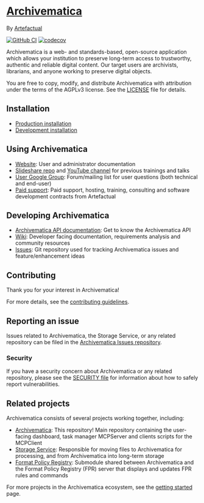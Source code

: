 # [Archivematica]

By [Artefactual]

[![GitHub CI]][Test workflow]
[![codecov]][Archivematica Codecov]

Archivematica is a web- and standards-based, open-source application
which allows your institution to preserve long-term access to
trustworthy, authentic and reliable digital content.  Our target users
are archivists, librarians, and anyone working to preserve digital
objects.

You are free to copy, modify, and distribute Archivematica with
attribution under the terms of the AGPLv3 license.  See the [LICENSE]
file for details.

## Installation

* [Production installation]
* [Development installation]

## Using Archivematica

* [Website](https://www.archivematica.org/): User and administrator documentation
* [Slideshare repo](https://fr.slideshare.net/Archivematica/presentations) and [YouTube channel](https://www.youtube.com/@ArtefactualSystems) for previous trainings and talks
* [User Google Group](https://groups.google.com/forum/#!forum/archivematica): Forum/mailing list for user questions (both technical and end-user)
* [Paid support](https://www.artefactual.com/services/): Paid support, hosting, training, consulting and software development contracts from Artefactual

## Developing Archivematica

* [Archivematica API documentation](https://archivematica.org/fr/docs/archivematica-1.15/dev-manual/api/api-reference-archivematica/#api-reference-archivematica): Get to know the Archivematica API
* [Wiki](https://www.archivematica.org/wiki/Development): Developer facing documentation, requirements analysis and community resources
* [Issues](https://github.com/archivematica/Issues): Git repository used for tracking Archivematica issues and feature/enhancement ideas

## Contributing

Thank you for your interest in Archivematica!

For more details, see the [contributing guidelines].

## Reporting an issue

Issues related to Archivematica, the Storage Service, or any related
repository can be filed in the [Archivematica Issues repository].

### Security

If you have a security concern about Archivematica or any related
repository, please see the [SECURITY file] for information about how
to safely report vulnerabilities.

## Related projects

Archivematica consists of several projects working together, including:

* [Archivematica][Archivematica GitHub]: This repository! Main
  repository containing the user-facing dashboard, task manager
  MCPServer and clients scripts for the MCPClient
* [Storage Service]: Responsible for moving files to Archivematica for
  processing, and from Archivematica into long-term storage
* [Format Policy Registry]: Submodule shared between Archivematica and
  the Format Policy Registry (FPR) server that displays and updates
  FPR rules and commands

For more projects in the Archivematica ecosystem, see the [getting started] page.

[Archivematica]: https://www.archivematica.org/
[Artefactual]: https://www.artefactual.com/
[GitHub CI]: https://github.com/artefactual/archivematica/actions/workflows/test.yml/badge.svg
[Test workflow]: https://github.com/artefactual/archivematica/actions/workflows/test.yml
[codecov]: https://codecov.io/gh/artefactual/archivematica/branch/qa/1.x/graph/badge.svg?token=tKlfjhmrlC
[Archivematica Codecov]: https://codecov.io/gh/artefactual/archivematica
[LICENSE]: LICENSE
[Production installation]: https://www.archivematica.org/docs/latest/admin-manual/installation-setup/installation/installation/
[Development installation]: https://github.com/artefactual/archivematica/tree/qa/1.x/hack
[Wiki]: https://www.archivematica.org/wiki/Development
[Issues]: https://github.com/archivematica/Issues
[User Google Group]: https://groups.google.com/forum/#!forum/archivematica
[Paid support]: https://www.artefactual.com/services/
[contributing guidelines]: CONTRIBUTING.md
[Archivematica Issues repository]: https://github.com/archivematica/Issues/issues
[SECURITY file]: SECURITY.md
[Archivematica GitHub]: https://github.com/artefactual/archivematica
[Storage Service]: https://github.com/artefactual/archivematica-storage-service
[Format Policy Registry]: https://github.com/artefactual/archivematica/tree/qa/1.x/src/dashboard/src/fpr
[getting started]: https://wiki.archivematica.org/Getting_started#Projects
